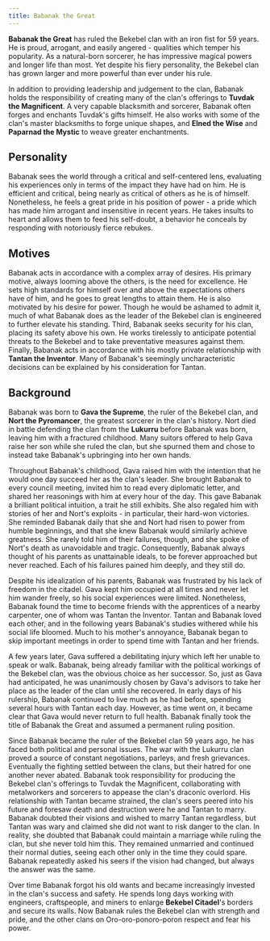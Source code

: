 ```yaml
---
title: Babanak the Great
---
```


**Babanak the Great** has ruled the Bekebel clan with an iron fist for 59 years. He is proud, arrogant, and easily angered - qualities which temper his popularity. As a natural-born sorcerer, he has impressive magical powers and longer life than most. Yet despite his fiery personality, the Bekebel clan has grown larger and more powerful than ever under his rule.

In addition to providing leadership and judgement to the clan, Babanak holds the responsibility of creating many of the clan's offerings to **Tuvdak the Magnificent**. A very capable blacksmith and sorcerer, Babanak often forges and enchants Tuvdak's gifts himself. He also works with some of the clan's master blacksmiths to forge unique shapes, and **Elned the Wise** and **Paparnad the Mystic** to weave greater enchantments.

<div class="spoiler">

## Personality

Babanak sees the world through a critical and self-centered lens, evaluating his experiences only in terms of the impact they have had on him. He is efficient and critical, being nearly as critical of others as he is of himself. Nonetheless, he feels a great pride in his position of power - a pride which has made him arrogant and insensitive in recent years. He takes insults to heart and allows them to feed his self-doubt, a behavior he conceals by responding with notoriously fierce rebukes.

## Motives

Babanak acts in accordance with a complex array of desires. His primary motive, always looming above the others, is the need for excellence. He sets high standards for himself over and above the expectations others have of him, and he goes to great lengths to attain them. He is also motivated by his desire for power. Though he would be ashamed to admit it, much of what Babanak does as the leader of the Bekebel clan is engineered to further elevate his standing. Third, Babanak seeks security for his clan, placing its safety above his own. He works tirelessly to anticipate potential threats to the Bekebel and to take preventative measures against them. Finally, Babanak acts in accordance with his mostly private relationship with **Tantan the Inventor**. Many of Babanak's seemingly uncharacteristic decisions can be explained by his consideration for Tantan.

## Background

Babanak was born to **Gava the Supreme**, the ruler of the Bekebel clan, and **Nort the Pyromancer**, the greatest sorcerer in the clan's history. Nort died in battle defending the clan from the **Lukurru** before Babanak was born, leaving him with a fractured childhood. Many suitors offered to help Gava raise her son while she ruled the clan, but she spurned them and chose to instead take Babanak's upbringing into her own hands.

Throughout Babanak's childhood, Gava raised him with the intention that he would one day succeed her as the clan's leader. She brought Babanak to every council meeting, invited him to read every diplomatic letter, and shared her reasonings with him at every hour of the day. This gave Babanak a brilliant political intuition, a trait he still exhibits. She also regaled him with stories of her and Nort's exploits - in particular, their hard-won victories. She reminded Babanak daily that she and Nort had risen to power from humble beginnings, and that she knew Babanak would similarly achieve greatness. She rarely told him of their failures, though, and she spoke of Nort's death as unavoidable and tragic. Consequently, Babanak always thought of his parents as unattainable ideals, to be forever approached but never reached. Each of his failures pained him deeply, and they still do.

Despite his idealization of his parents, Babanak was frustrated by his lack of freedom in the citadel. Gava kept him occupied at all times and never let him wander freely, so his social experiences were limited. Nonetheless, Babanak found the time to become friends with the apprentices of a nearby carpenter, one of whom was Tantan the Inventor. Tantan and Babanak loved each other, and in the following years Babanak's studies withered while his social life bloomed. Much to his mother's annoyance, Babanak began to skip important meetings in order to spend time with Tantan and her friends.

A few years later, Gava suffered a debilitating injury which left her unable to speak or walk. Babanak, being already familiar with the political workings of the Bekebel clan, was the obvious choice as her successor. So, just as Gava had anticipated, he was unanimously chosen by Gava's advisors to take her place as the leader of the clan until she recovered. In early days of his rulership, Babanak continued to live much as he had before, spending several hours with Tantan each day. However, as time went on, it became clear that Gava would never return to full health. Babanak finally took the title of Babanak the Great and assumed a permanent ruling position.

Since Babanak became the ruler of the Bekebel clan 59 years ago, he has faced both political and personal issues. The war with the Lukurru clan proved a source of constant negotiations, parleys, and fresh grievances. Eventually the fighting settled between the clans, but their hatred for one another never abated. Babanak took responsibility for producing the Bekebel clan's offerings to Tuvdak the Magnificent, collaborating with metalworkers and sorcerers to appease the clan's draconic overlord. His relationship with Tantan became strained, the clan's seers peered into his future and foresaw death and destruction were he and Tantan to marry. Babanak doubted their visions and wished to marry Tantan regardless, but Tantan was wary and claimed she did not want to risk danger to the clan. In reality, she doubted that Babanak could maintain a marriage while ruling the clan, but she never told him this. They remained unmarried and continued their normal duties, seeing each other only in the time they could spare. Babanak repeatedly asked his seers if the vision had changed, but always the answer was the same.

Over time Babanak forgot his old wants and became increasingly invested in the clan's success and safety. He spends long days working with engineers, craftspeople, and miners to enlarge **Bekebel Citadel**'s borders and secure its walls. Now Babanak rules the Bekebel clan with strength and pride, and the other clans on Oro-oro-ponoro-poron respect and fear his power.

</div>
